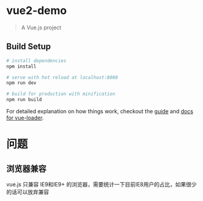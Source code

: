 # vue2-demo

> A Vue.js project

## Build Setup

``` bash
# install dependencies
npm install

# serve with hot reload at localhost:8080
npm run dev

# build for production with minification
npm run build
```

For detailed explanation on how things work, checkout the [guide](http://vuejs-templates.github.io/webpack/) and [docs for vue-loader](http://vuejs.github.io/vue-loader).


# 问题

## 浏览器兼容
vue.js 只兼容 IE9和IE9+ 的浏览器，需要统计一下目前IE8用户的占比，如果很少的话可以放弃兼容

